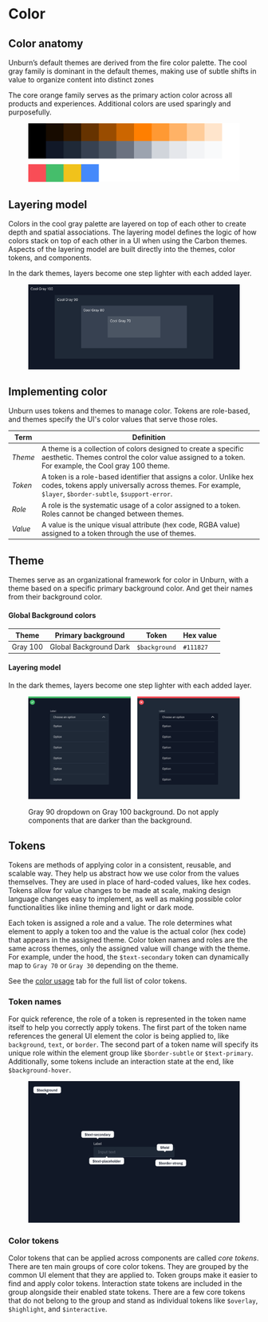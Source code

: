 # Color

## Color anatomy

Unburn’s default themes are derived from the fire color palette. The cool gray family is dominant in the default themes, making use of subtle shifts in value to organize content into distinct zones

The core orange family serves as the primary action color across all products and experiences. Additional colors are used sparingly and purposefully.

<figure><img src=".gitbook/assets/Core color.png" alt=""><figcaption></figcaption></figure>

###

## Layering model

Colors in the cool gray palette are layered on top of each other to create depth and spatial associations. The layering model defines the logic of how colors stack on top of each other in a UI when using the Carbon themes. Aspects of the layering model are built directly into the themes, color tokens, and components.

In the dark themes, layers become one step lighter with each added layer.

<figure><img src=".gitbook/assets/layering.png" alt=""><figcaption></figcaption></figure>

### &#x20;<a href="#implementing-color" id="implementing-color"></a>

## Implementing color <a href="#implementing-color" id="implementing-color"></a>

Unburn uses tokens and themes to manage color. Tokens are role-based, and themes specify the UI's color values that serve those roles.

| Term    | Definition                                                                                                                                                                    |
| ------- | ----------------------------------------------------------------------------------------------------------------------------------------------------------------------------- |
| _Theme_ | A theme is a collection of colors designed to create a specific aesthetic. Themes control the color value assigned to a token. For example, the Cool gray 100 theme.          |
| _Token_ | A token is a role-based identifier that assigns a color. Unlike hex codes, tokens apply universally across themes. For example, `$layer`, `$border-subtle`, `$support-error`. |
| _Role_  | A role is the systematic usage of a color assigned to a token. Roles cannot be changed between themes.                                                                        |
| _Value_ | A value is the unique visual attribute (hex code, RGBA value) assigned to a token through the use of themes.                                                                  |

###

## Theme

Themes serve as an organizational framework for color in Unburn, with a theme based on a specific primary background color. And get their names from their background color.

#### Global Background colors

| Theme    | Primary background     | Token         | Hex value |
| -------- | ---------------------- | ------------- | --------- |
| Gray 100 | Global Background Dark | `$background` | `#111827` |

#### **Layering model**

In the dark themes, layers become one step lighter with each added layer.

<figure><img src=".gitbook/assets/Compare.png" alt=""><figcaption><p>Gray 90 dropdown on Gray 100 background. Do not apply components that are darker than the background.</p></figcaption></figure>

###

## Tokens

Tokens are methods of applying color in a consistent, reusable, and scalable way. They help us abstract how we use color from the values themselves. They are used in place of hard-coded values, like hex codes. Tokens allow for value changes to be made at scale, making design language changes easy to implement, as well as making possible color functionalities like inline theming and light or dark mode.

Each token is assigned a role and a value. The role determines what element to apply a token too and the value is the actual color (hex code) that appears in the assigned theme. Color token names and roles are the same across themes, only the assigned value will change with the theme. For example, under the hood, the `$text-secondary` token can dynamically map to `Gray 70` or `Gray 30` depending on the theme.

See the [color usage](foundation/color/usage.md) tab for the full list of color tokens.

###

### Token names

For quick reference, the role of a token is represented in the token name itself to help you correctly apply tokens. The first part of the token name references the general UI element the color is being applied to, like `background`, `text`, or `border`. The second part of a token name will specify its unique role within the element group like `$border-subtle` or `$text-primary`. Additionally, some tokens include an interaction state at the end, like `$background-hover`.

<figure><img src=".gitbook/assets/token names.png" alt=""><figcaption></figcaption></figure>

###

### Color tokens

Color tokens that can be applied across components are called _core tokens_. There are ten main groups of core color tokens. They are grouped by the common UI element that they are applied to. Token groups make it easier to find and apply color tokens. Interaction state tokens are included in the group alongside their enabled state tokens. There are a few core tokens that do not belong to the group and stand as individual tokens like `$overlay`, `$highlight`, and `$interactive`.
